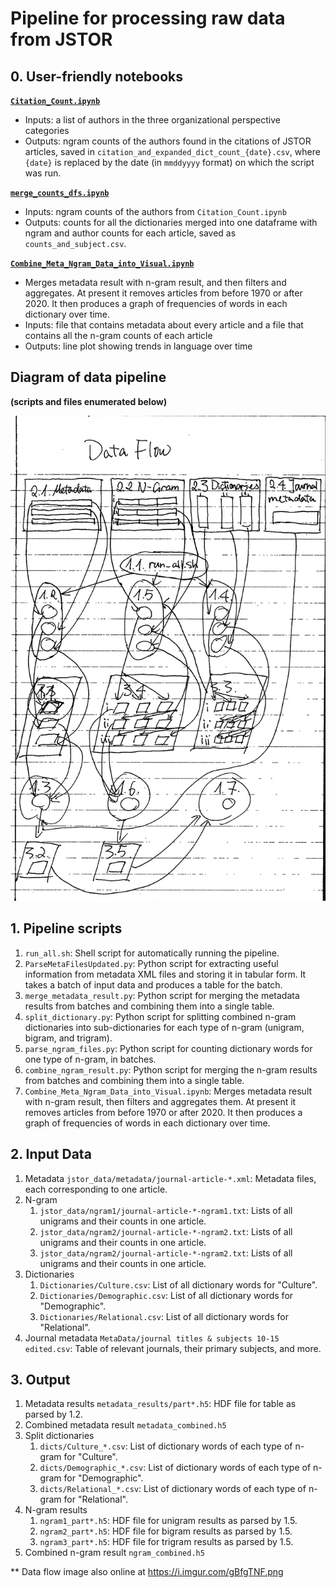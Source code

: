 # Pipeline for processing raw data from JSTOR 

## 0. User-friendly notebooks

**[`Citation_Count.ipynb`](Citation_Count.ipynb)**
- Inputs: a list of authors in the three organizational perspective categories
- Outputs: ngram counts of the authors found in the citations of JSTOR articles, saved in `citation_and_expanded_dict_count_{date}.csv`, where `{date}` is replaced by the date (in `mmddyyyy` format) on which the script was run.

**[`merge_counts_dfs.ipynb`](merge_counts_dfs.ipynb)**
- Inputs: ngram counts of the authors from `Citation_Count.ipynb` 
- Outputs: counts for all the dictionaries merged into one dataframe with ngram and author counts for each article, saved as `counts_and_subject.csv`.

**[`Combine_Meta_Ngram_Data_into_Visual.ipynb`](Combine_Meta_Ngram_Data_into_Visual.ipynb)**
- Merges metadata result with n-gram result, and then filters and aggregates. At present it removes articles from before 1970 or after 2020. It then produces a graph of frequencies of words in each dictionary over time.
- Inputs: file that contains metadata about every article and a file that contains all the n-gram counts of each article
- Outputs: line plot showing trends in language over time

## Diagram of data pipeline 
**(scripts and files enumerated below)**

![Data Flow**](workflow_dec2019.png)

## 1. Pipeline scripts

1. `run_all.sh`: Shell script for automatically running the pipeline.
2. `ParseMetaFilesUpdated.py`: Python script for extracting useful information from metadata XML files and storing it in tabular form. It takes a batch of input data and produces a table for the batch.
3. `merge_metadata_result.py`: Python script for merging the metadata results from batches and combining them into a single table.
4. `split_dictionary.py`: Python script for splitting combined n-gram dictionaries into sub-dictionaries for each type of n-gram (unigram, bigram, and trigram).
5. `parse_ngram_files.py`: Python script for counting dictionary words for one type of n-gram, in batches.
6. `combine_ngram_result.py`: Python script for merging the n-gram results from batches and combining them into a single table.
7. `Combine_Meta_Ngram_Data_into_Visual.ipynb`: Merges metadata result with n-gram result, then filters and aggregates them. At present it removes articles from before 1970 or after 2020. It then produces a graph of frequencies of words in each dictionary over time.


## 2. Input Data

1. Metadata
   `jstor_data/metadata/journal-article-*.xml`: Metadata files, each corresponding to one article.
2. N-gram
   1. `jstor_data/ngram1/journal-article-*-ngram1.txt`: Lists of all unigrams and their counts in one article.
   2. `jstor_data/ngram2/journal-article-*-ngram2.txt`: Lists of all unigrams and their counts in one article.
   3. `jstor_data/ngram2/journal-article-*-ngram2.txt`: Lists of all unigrams and their counts in one article.
3. Dictionaries
   1. `Dictionaries/Culture.csv`: List of all dictionary words for "Culture".
   2. `Dictionaries/Demographic.csv`: List of all dictionary words for "Demographic".
   3. `Dictionaries/Relational.csv`: List of all dictionary words for "Relational".
4. Journal metadata
   `MetaData/journal titles & subjects 10-15 edited.csv`: Table of relevant journals, their primary subjects, and more.


## 3. Output

1. Metadata results
   `metadata_results/part*.h5`: HDF file for table as parsed by 1.2.
2. Combined metadata result
   `metadata_combined.h5`
3. Split dictionaries
   1. `dicts/Culture_*.csv`: List of dictionary words of each type of n-gram for "Culture".
   2. `dicts/Demographic_*.csv`: List of dictionary words of each type of n-gram for "Demographic".
   3. `dicts/Relational_*.csv`: List of dictionary words of each type of n-gram for "Relational".
4. N-gram results
   1. `ngram1_part*.h5`: HDF file for unigram results as parsed by 1.5.
   2. `ngram2_part*.h5`: HDF file for bigram results as parsed by 1.5.
   3. `ngram3_part*.h5`: HDF file for trigram results as parsed by 1.5.
5. Combined n-gram result
   `ngram_combined.h5`



** Data flow image also online at https://i.imgur.com/gBfgTNF.png
